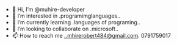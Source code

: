 - 👋 Hi, I’m @muhire-developer
- 👀 I’m interested in .programimglanguages..
- 🌱 I’m currently learning .languages of programing..
- 💞️ I’m looking to collaborate on .microsoft..
- 📫 How to reach me ..mhirerobert484@gmail.com. 0791759017

<!---
muhire-developer/muhire-developer is a ✨ special ✨ repository because its `README.md` (this file) appears on your GitHub profile.
You can click the Preview link to take a look at your changes.
--->
